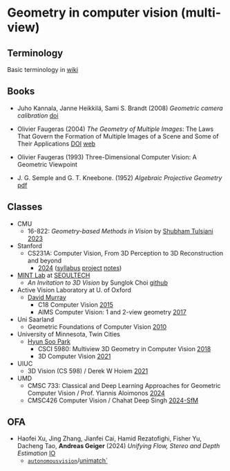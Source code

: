 # Geometry in computer vision (multi-view)

## Terminology

Basic terminology in [wiki](https://en.wikipedia.org/wiki/Category:Geometry_in_computer_vision)

## Books

- Juho Kannala, Janne Heikkilä, Sami S. Brandt
  (2008) *Geometric camera calibration*
  [doi](https://doi.org/10.1002/9780470050118.ecse589)

- Olivier Faugeras
  (2004) *The Geometry of Multiple Images*:
  The Laws That Govern the Formation of Multiple Images of a Scene and Some of Their Applications
  [DOI](https://doi.org/10.7551/mitpress/3259.001.0001)
  [web](https://mitpress.mit.edu/9780262562041/the-geometry-of-multiple-images/)
- Olivier Faugeras (1993) Three-Dimensional Computer Vision: A Geometric Viewpoint
- J. G. Semple and G. T. Kneebone.
  (1952) *Algebraic Projective Geometry*
  [pdf](https://download.tuxfamily.org/openmathdep/geometry_projective/Algebraic_Projective_Geometry-Kneebone.pdf)

## Classes

- CMU
  - 16-822: *Geometry-based Methods in Vision*
    by [Shubham Tulsiani](https://scholar.google.com/citations?hl=en&user=06rffEkAAAAJ)
    [2023](https://geometric3d.github.io/)
- Stanford
  - CS231A: Computer Vision, From 3D Perception to 3D Reconstruction and beyond
    - [2024](https://web.stanford.edu/class/cs231a/)
      ([syllabus](https://web.stanford.edu/class/cs231a/syllabus.html)
      [project](https://web.stanford.edu/class/cs231a/project.html)
      [notes](https://web.stanford.edu/class/cs231a/course_notes.html))
- [MINT Lab](https://mint-lab.github.io/) at [SEOULTECH](https://en.wikipedia.org/wiki/Seoul_National_University_of_Science_and_Technology)
  - *An Invitation to 3D Vision* by Sunglok Choi
    [github](https://github.com/mint-lab/3dv_tutorial)
- Active Vision Laboratory at U. of Oxford
  - [David Murray](https://www.robots.ox.ac.uk/~dwm/index.html)
    - C18 Computer Vision
      [2015](https://www.robots.ox.ac.uk/~dwm/Courses/4CV_2015/index.html)
    - AIMS Computer Vision: 1 and 2-view geometry
      [2017](https://www.robots.ox.ac.uk/~dwm/Courses/AIMS/index.html)
- Uni Saarland
  - Geometric Foundations of Computer Vision
    [2010](https://www.mia.uni-saarland.de/Teaching/gfcv09.shtml)
- University of Minnesota, Twin Cities
  - [Hyun Soo Park](https://www-users.cse.umn.edu/~hspark/)
    - CSCI 5980: Multiview 3D Geometry in Computer Vision
      [2018](https://www-users.cse.umn.edu/~hspark/CSci5980/csci5980_3dvision.html)
    - 3D Computer Vision
      [2021](https://www-users.cse.umn.edu/~hspark/csci5563_S2021/csci5563.html)
- UIUC
  - 3D Vision (CS 598) / Derek W Hoiem
    [2021](https://courses.engr.illinois.edu/cs598dwh/fa2021/)
- UMD
  - CMSC 733: Classical and Deep Learning Approaches for
Geometric Computer Vision / Prof. Yiannis Aloimonos
    [2024](https://prg.cs.umd.edu/cmsc733-spring2024)
  - CMSC426 Computer Vision / Chahat Deep Singh
    [2024-SfM](https://cmsc426.github.io/sfm/)

## OFA

- Haofei Xu, Jing Zhang, Jianfei Cai, Hamid Rezatofighi, Fisher Yu, Dacheng Tao, **Andreas Geiger**
  (2024) *Unifying Flow, Stereo and Depth Estimation*
  [IO](https://haofeixu.github.io/unimatch/)
  - [`autonomousvision`](https://uni-tuebingen.de/fakultaeten/mathematisch-naturwissenschaftliche-fakultaet/fachbereiche/informatik/lehrstuehle/autonomous-vision/home/)/[unimatch`](https://github.com/autonomousvision/unimatch)
